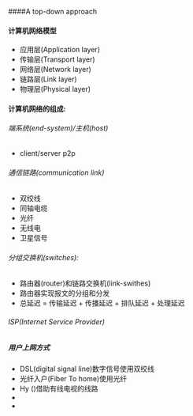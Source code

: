 ####A top-down approach
#### 计算机网络模型
* 应用层(Application layer)
* 传输层(Transport layer)
* 网络层(Network layer)
* 链路层(Link layer)
* 物理层(Physical layer)
#### 计算机网络的组成:
###### 端系统(end-system)/主机(host)
* client/server p2p 
###### 通信链路(communication link)
* 双绞线
* 同轴电缆
* 光纤
* 无线电
* 卫星信号
###### 分组交换机(switches):
* 路由器(router)和链路交换机(link-swithes)
* 路由器实现报文的分组和分发
* 总延迟 = 传输延迟 + 传播延迟 + 排队延迟 + 处理延迟
###### ISP(Internet Service Provider)
##### 用户上网方式
* DSL(digital signal line)数字信号使用双绞线
* 光纤入户(Fiber To home)使用光纤
* Hy ()借助有线电视的线路
* 
* 

